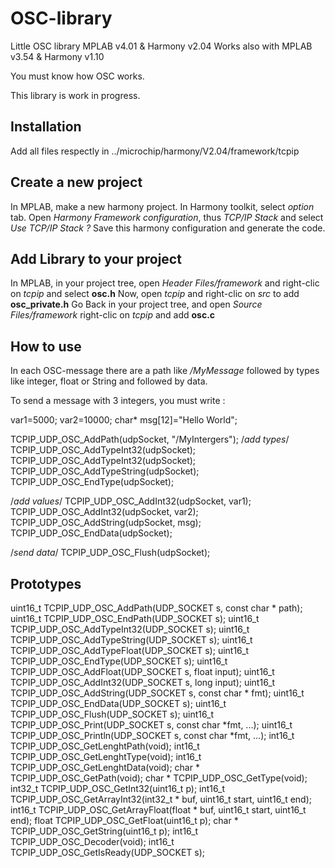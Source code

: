 # OSC-library
Little OSC library MPLAB v4.01 &amp; Harmony v2.04 
Works also with MPLAB v3.54 &amp; Harmony v1.10

You must know how OSC works.

This library is work in progress.

## Installation
Add all files respectly in ../microchip/harmony/V2.04/framework/tcpip

## Create a new project
In MPLAB, make a new harmony project. 
In Harmony toolkit, select *option* tab. 
Open *Harmony Framework configuration*, thus *TCP/IP Stack* and select *Use TCP/IP Stack ?*
Save this harmony configuration and generate the code.

## Add Library to your project
In MPLAB, in your project tree, open *Header Files/framework* and right-clic on *tcpip* and select **osc.h**
Now, open *tcpip* and right-clic on *src* to add **osc_private.h**
Go Back in your project tree, and open *Source Files/framework* right-clic on *tcpip* and add **osc.c**

## How to use
In each OSC-message there are a path like */MyMessage* followed by types like integer, float or String and followed by data.

To send a message with 3 integers, you must write :

var1=5000;
var2=10000;
char* msg[12]="Hello World";

TCPIP_UDP_OSC_AddPath(udpSocket, "/MyIntergers");
/*add types*/
TCPIP_UDP_OSC_AddTypeInt32(udpSocket);
TCPIP_UDP_OSC_AddTypeInt32(udpSocket);
TCPIP_UDP_OSC_AddTypeString(udpSocket);
TCPIP_UDP_OSC_EndType(udpSocket);

/*add values*/
TCPIP_UDP_OSC_AddInt32(udpSocket, var1);
TCPIP_UDP_OSC_AddInt32(udpSocket, var2);
TCPIP_UDP_OSC_AddString(udpSocket, msg);
TCPIP_UDP_OSC_EndData(udpSocket);

/*send data*/
TCPIP_UDP_OSC_Flush(udpSocket);

## Prototypes
uint16_t TCPIP_UDP_OSC_AddPath(UDP_SOCKET s, const char * path);
uint16_t TCPIP_UDP_OSC_EndPath(UDP_SOCKET s);
uint16_t TCPIP_UDP_OSC_AddTypeInt32(UDP_SOCKET s);
uint16_t TCPIP_UDP_OSC_AddTypeString(UDP_SOCKET s);
uint16_t TCPIP_UDP_OSC_AddTypeFloat(UDP_SOCKET s);
uint16_t TCPIP_UDP_OSC_EndType(UDP_SOCKET s);
uint16_t TCPIP_UDP_OSC_AddFloat(UDP_SOCKET s, float input);
uint16_t TCPIP_UDP_OSC_AddInt32(UDP_SOCKET s, long input);
uint16_t TCPIP_UDP_OSC_AddString(UDP_SOCKET s, const char * fmt);
uint16_t TCPIP_UDP_OSC_EndData(UDP_SOCKET s);
uint16_t TCPIP_UDP_OSC_Flush(UDP_SOCKET s);
uint16_t TCPIP_UDP_OSC_Print(UDP_SOCKET s, const char *fmt, ...);
uint16_t TCPIP_UDP_OSC_Println(UDP_SOCKET s, const char *fmt, ...);
int16_t TCPIP_UDP_OSC_GetLenghtPath(void);
int16_t TCPIP_UDP_OSC_GetLenghtType(void);
int16_t TCPIP_UDP_OSC_GetLenghtData(void);
char * TCPIP_UDP_OSC_GetPath(void);
char * TCPIP_UDP_OSC_GetType(void);
int32_t TCPIP_UDP_OSC_GetInt32(uint16_t p);
int16_t TCPIP_UDP_OSC_GetArrayInt32(int32_t * buf, uint16_t start, uint16_t end);
int16_t TCPIP_UDP_OSC_GetArrayFloat(float * buf, uint16_t start, uint16_t end);
float TCPIP_UDP_OSC_GetFloat(uint16_t p);
char * TCPIP_UDP_OSC_GetString(uint16_t p);
int16_t TCPIP_UDP_OSC_Decoder(void);
int16_t TCPIP_UDP_OSC_GetIsReady(UDP_SOCKET s);
